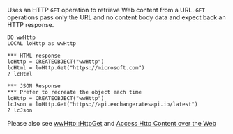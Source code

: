 ﻿Uses an HTTP `GET` operation to retrieve Web content from a URL. `GET` operations pass only the URL and no content body data and expect back an HTTP response.

```foxpro
DO wwHttp
LOCAL loHttp as wwHttp

*** HTML response
loHttp = CREATEOBJECT("wwHttp")
lcHtml = loHttp.Get("https://microsoft.com")
? lcHtml

*** JSON Response
*** Prefer to recreate the object each time
loHttp = CREATEOBJECT("wwHttp")
lcJson = loHttp.Get("https://api.exchangeratesapi.io/latest")
? lcJson
```


Please also see [wwHttp::HttpGet](VFPS://Topic/wwHTTP%3A%3AHTTPGet) and [Access Http Content over the Web](VFPS://Topic/Access%20HTTP%20content%20over%20the%20Web)